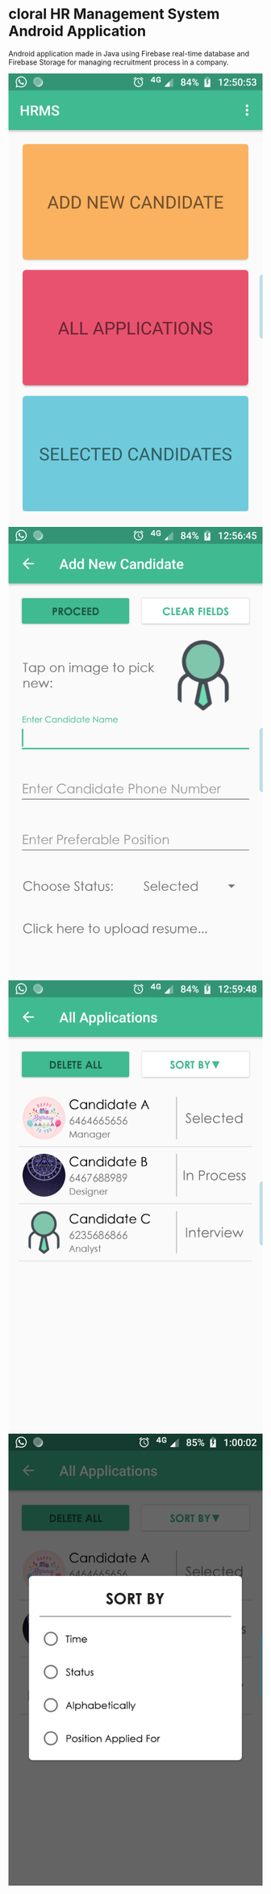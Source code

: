 # cloral HR Management System Android Application

Android application made in Java using Firebase real-time database and Firebase Storage for managing recruitment process in a company.


![Screenshot 1](images/Screenshot1.png)
\
![Screenshot 2](images/Screenshot2.png)
\
![Screenshot 3](images/Screenshot3.png)
\
![Screenshot 4](images/Screenshot4.png)

